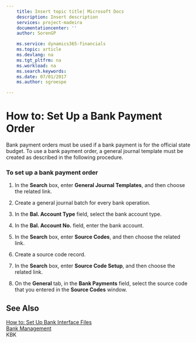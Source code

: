 ```yaml
---
    title: Insert topic title| Microsoft Docs
    description: Insert description
    services: project-madeira
    documentationcenter: ''
    author: SorenGP

    ms.service: dynamics365-financials
    ms.topic: article
    ms.devlang: na
    ms.tgt_pltfrm: na
    ms.workload: na
    ms.search.keywords:
    ms.date: 07/01/2017
    ms.author: sgroespe

---
```

# How to: Set Up a Bank Payment Order
Bank payment orders must be used if a bank payment is for the official state budget. To use a bank payment order, a general journal template must be created as described in the following procedure.  
  
### To set up a bank payment order  
  
1.  In the **Search** box, enter **General Journal Templates**, and then choose the related link.  
  
2.  Create a general journal batch for every bank operation.  
  
3.  In the **Bal. Account Type** field, select the bank account type.  
  
4.  In the **Bal. Account No.** field, enter the bank account.  
  
5.  In the **Search** box, enter **Source Codes**, and then choose the related link.  
  
6.  Create a source code record.  
  
7.  In the **Search** box, enter **Source Code Setup**, and then choose the related link.  
  
8.  On the **General** tab, in the **Bank Payments** field, select the source code that you entered in the **Source Codes** window.  
  
## See Also  
 [How to: Set Up Bank Interface Files](assetId:///e960b140-df19-4ff4-bcfa-5a034ceb4b53)   
 [Bank Management](bank-management.md)   
 KBK